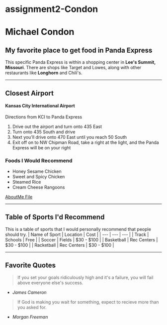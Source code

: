 # assignment2-Condon

# Michael Condon
## My favorite place to get food in Panda Express
This specific Panda Express is within a shopping center in **Lee's Summit, Missouri**. There are shops like Target and Lowes, along with other restaurants like __Longhorn__ and Chili's.

---
## Closest Airport 
#### Kansas City International Airport
Directions from KCI to Panda Express
1. Drive out the airport and turn onto 435 East
2. Turn onto 435 South and drive
3. Next you'll drive onto 470 East until you reach 50 South
4. Exit off on to NW Chipman Road, take a right at the light, and the Panda Express will be on your right

### Foods I Would Recommend
- Honey Sesame Chicken
- Sweet and Spicy Chicken
- Steamed Rice
- Cream Cheese Rangoons


[AboutMe File](AboutMe.md)

---
## Table of Sports I'd Recommend
This is a table of sports that I would personally recommend that people should try.
| Name of Sport | Location    | Cost       |
|      ---      |    ---      |  ---       |
| Track         | Schools     | Free       |
| Soccer        | Fields      | $30 - $100 |
| Basketball    | Rec Centers | $30 - $100 |
| Racketball    | Rec Centers | $30 - $100 |

---
## Favorite Quotes
>If you set your goals ridiculously high and it's a failure, you will fail above everyone else's success.
- *James Cameron*
>If God is making you wait for something, expect to recieve more than you asked for.
- *Morgan Freeman*